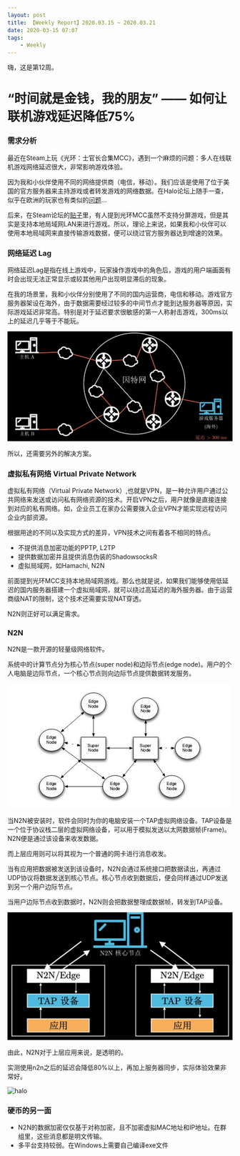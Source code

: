 ```yaml
---
layout: post
title: 【Weekly Report】2020.03.15 ~ 2020.03.21
date: 2020-03-15 07:07
tags:
    - Weekly
---
```


嗨，这是第12周。

# “时间就是金钱，我的朋友” —— 如何让联机游戏延迟降低75%

### 需求分析

最近在Steam上玩《光环：士官长合集MCC》，遇到一个麻烦的问题：多人在线联机游戏网络延迟很大，非常影响游戏体验。

因为我和小伙伴使用不同的网络提供商（电信，移动）。我们应该是使用了位于美国的官方服务器来主持游戏或者转发游戏的网络数据。在Halo论坛上随手一查，似乎在欧洲的玩家也有类似的[问题](https://www.halowaypoint.com/en-us/forums/84ad72a8b51847978545f685f651fc15/topics/are-there-eu-servers/0d9251e4-b9ca-436c-a152-7798e904b3e5/posts)...

后来，在Steam论坛的[贴子](https://steamcommunity.com/app/976730/discussions/0/3148519094654849289/#c3148519255758381314)里，有人提到光环MCC虽然不支持分屏游戏，但是其实是支持本地局域网LAN来进行游戏。所以，理论上来说，如果我和小伙伴可以使用本地局域网来直接传输游戏数据，便可以绕过官方服务器达到增速的效果。

### 网络延迟 Lag

网络延迟Lag是指在线上游戏中，玩家操作游戏中的角色后，游戏的用户端画面有时会出现无法正常显示或较其他用户出现明显滞后的现象。

在我的场景里，我和小伙伴分别使用了不同的国内运营商，电信和移动。游戏官方服务器架设在海外，由于数据需要经过较多的中间节点才能到达服务器等原因，实际游戏延迟非常高。特别是对于延迟要求很敏感的第一人称射击游戏，300ms以上的延迟几乎等于不能玩。

![overseas](https://raw.githubusercontent.com/plusplus7/solutions/master/weekly/2020/miscs/week12/oversea.jpg)

所以，还需要另外的解决方案。

### 虚拟私有网络 Virtual Private Network

虚拟私有网络（Virtual Private Network）,也就是VPN，是一种允许用户通过公共网络来发送或访问私有网络资源的技术。开启VPN之后，用户就像是直接连接到对应的私有网络。如，企业员工在家办公需要拨入企业VPN才能实现远程访问企业内部资源。

根据用途的不同以及实现方式的差异，VPN技术之间有着各不相同的特点。

* 不提供消息加密功能的PPTP, L2TP
* 提供数据加密并且提供消息伪装的ShadowsocksR
* 虚拟局域网，如Hamachi, N2N

前面提到光环MCC支持本地局域网游戏。那么也就是说，如果我们能够使用低延迟的国内服务器搭建一个虚拟局域网，就可以绕过高延迟的海外服务器。由于运营商级NAT的限制，这个技术还需要实现NAT穿透。

N2N则正好可以满足需求。

### N2N

N2N是一款开源的轻量级网络软件。

系统中的计算节点分为核心节点(super node)和边际节点(edge node)。用户的个人电脑是边际节点，一个核心节点则向边际节点提供数据转发服务。

![n2n](https://raw.githubusercontent.com/plusplus7/solutions/master/weekly/2020/miscs/week12/n2n.jpg)

当N2N被安装时，软件会同时为你的电脑安装一个TAP虚拟网络设备。TAP设备是一个位于协议栈二层的虚拟网络设备，可以用于模拟发送以太网数据帧(Frame)。N2N便是通过该设备来收发数据。

而上层应用则可以将其视为一个普通的网卡进行消息收发。

当有应用把数据被发送到该设备时，N2N会通过系统接口把数据读出，再通过UDP协议将数据发送到核心节点。核心节点收到数据后，便会同样通过UDP发送到另一个用户边际节点。

当用户边际节点收到数据时，N2N则会把数据整理成数据帧，转发到TAP设备。

![n2n](https://raw.githubusercontent.com/plusplus7/solutions/master/weekly/2020/miscs/week12/n2n_work.jpg)

由此，N2N对于上层应用来说，是透明的。

<!-- video -->

实测使用n2n之后的延迟会降低80%以上，再加上服务器同步，实际体验效果非常好。

![halo](https://raw.githubusercontent.com/plusplus7/solutions/master/weekly/2020/miscs/week12/halo.gif)

### 硬币的另一面

* N2N的数据加密仅仅基于对称加密，且不加密虚拟MAC地址和IP地址。在群组里，这些消息都是明文传输。
* 多平台支持较弱。在Windows上需要自己编译exe文件

